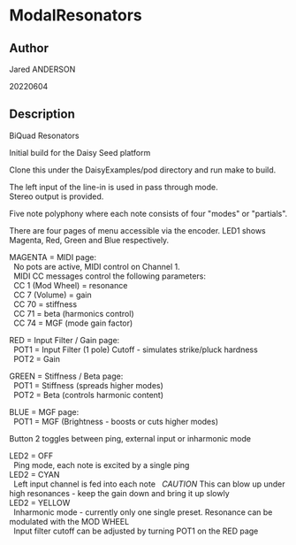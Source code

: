 # ModalResonators  

## Author

<!-- Insert Your Name Here -->
Jared ANDERSON

20220604

## Description


BiQuad Resonators  

Initial build for the Daisy Seed platform  

Clone this under the DaisyExamples/pod directory and run make to build.  

The left input of the line-in is used in pass through mode.  
Stereo output is provided.  

Five note polyphony where each note consists of four "modes" or "partials".  

There are four pages of menu accessible via the encoder. LED1 shows Magenta, Red, Green and Blue respectively.

MAGENTA = MIDI page:  
&nbsp;&nbsp;No pots are active, MIDI control on Channel 1.  
&nbsp;&nbsp;MIDI CC messages control the following parameters:  
&nbsp;&nbsp;CC 1 (Mod Wheel) = resonance  
&nbsp;&nbsp;CC 7 (Volume) = gain  
&nbsp;&nbsp;CC 70 = stiffness  
&nbsp;&nbsp;CC 71 = beta (harmonics control)  
&nbsp;&nbsp;CC 74 = MGF (mode gain factor)  
  
RED = Input Filter / Gain page:  
&nbsp;&nbsp;POT1 = Input Filter (1 pole) Cutoff - simulates strike/pluck hardness  
&nbsp;&nbsp;POT2 = Gain  
  
GREEN = Stiffness / Beta page:  
&nbsp;&nbsp;POT1 = Stiffness (spreads higher modes)  
&nbsp;&nbsp;POT2 = Beta (controls harmonic content)  
  
BLUE = MGF page:  
&nbsp;&nbsp;POT1 = MGF (Brightness - boosts or cuts higher modes)
  
Button 2 toggles between ping, external input or inharmonic mode  
  
LED2 = OFF  
&nbsp;&nbsp;Ping mode, each note is excited by a single ping  
LED2 = CYAN  
&nbsp;&nbsp;Left input channel is fed into each note
&nbsp;&nbsp;*CAUTION* This can blow up under high resonances - keep the gain down and bring it up slowly  
LED2 = YELLOW  
&nbsp;&nbsp;Inharmonic mode - currently only one single preset. Resonance can be modulated with the MOD WHEEL  
&nbsp;&nbsp;Input filter cutoff can be adjusted by turning POT1 on the RED page  

